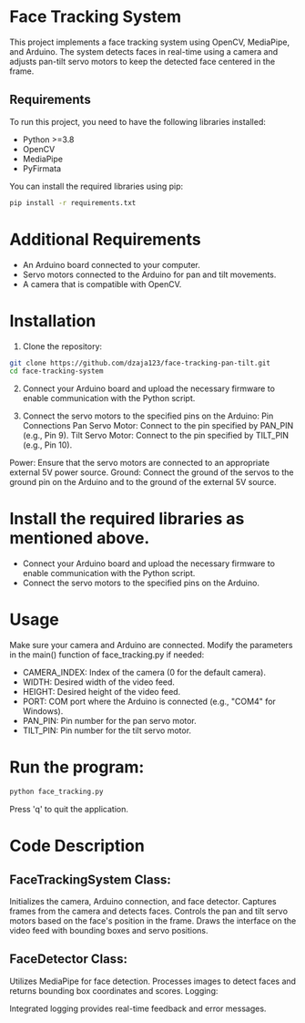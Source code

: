 # Face Tracking System

This project implements a face tracking system using OpenCV, MediaPipe, and Arduino. The system detects faces in real-time using a camera and adjusts pan-tilt servo motors to keep the detected face centered in the frame.

## Requirements

To run this project, you need to have the following libraries installed:

- Python >=3.8
- OpenCV
- MediaPipe
- PyFirmata

You can install the required libraries using pip:

```bash
pip install -r requirements.txt
```

# Additional Requirements
- An Arduino board connected to your computer.
- Servo motors connected to the Arduino for pan and tilt movements.
- A camera that is compatible with OpenCV.

# Installation
1. Clone the repository:

```bash
git clone https://github.com/dzaja123/face-tracking-pan-tilt.git
cd face-tracking-system
```

2. Connect your Arduino board and upload the necessary firmware to enable communication with the Python script.

3. Connect the servo motors to the specified pins on the Arduino:
Pin Connections
Pan Servo Motor: Connect to the pin specified by PAN_PIN (e.g., Pin 9).
Tilt Servo Motor: Connect to the pin specified by TILT_PIN (e.g., Pin 10).

Power: Ensure that the servo motors are connected to an appropriate external 5V power source.
Ground: Connect the ground of the servos to the ground pin on the Arduino and to the ground of the external 5V source.

# Install the required libraries as mentioned above.

- Connect your Arduino board and upload the necessary firmware to enable communication with the Python script.
- Connect the servo motors to the specified pins on the Arduino.

# Usage

Make sure your camera and Arduino are connected.
Modify the parameters in the main() function of face_tracking.py if needed:

- CAMERA_INDEX: Index of the camera (0 for the default camera).
- WIDTH: Desired width of the video feed.
- HEIGHT: Desired height of the video feed.
- PORT: COM port where the Arduino is connected (e.g., "COM4" for Windows).
- PAN_PIN: Pin number for the pan servo motor.
- TILT_PIN: Pin number for the tilt servo motor.

# Run the program:

```bash
python face_tracking.py
```

Press 'q' to quit the application.

# Code Description

## FaceTrackingSystem Class:

Initializes the camera, Arduino connection, and face detector.
Captures frames from the camera and detects faces.
Controls the pan and tilt servo motors based on the face's position in the frame.
Draws the interface on the video feed with bounding boxes and servo positions.

## FaceDetector Class:

Utilizes MediaPipe for face detection.
Processes images to detect faces and returns bounding box coordinates and scores.
Logging:

Integrated logging provides real-time feedback and error messages.

